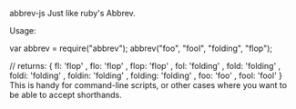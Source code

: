 abbrev-js
Just like ruby's Abbrev.

Usage:

var abbrev = require("abbrev");
abbrev("foo", "fool", "folding", "flop");

// returns:
{ fl: 'flop'
, flo: 'flop'
, flop: 'flop'
, fol: 'folding'
, fold: 'folding'
, foldi: 'folding'
, foldin: 'folding'
, folding: 'folding'
, foo: 'foo'
, fool: 'fool'
}
This is handy for command-line scripts, or other cases where you want to be able to accept shorthands.

